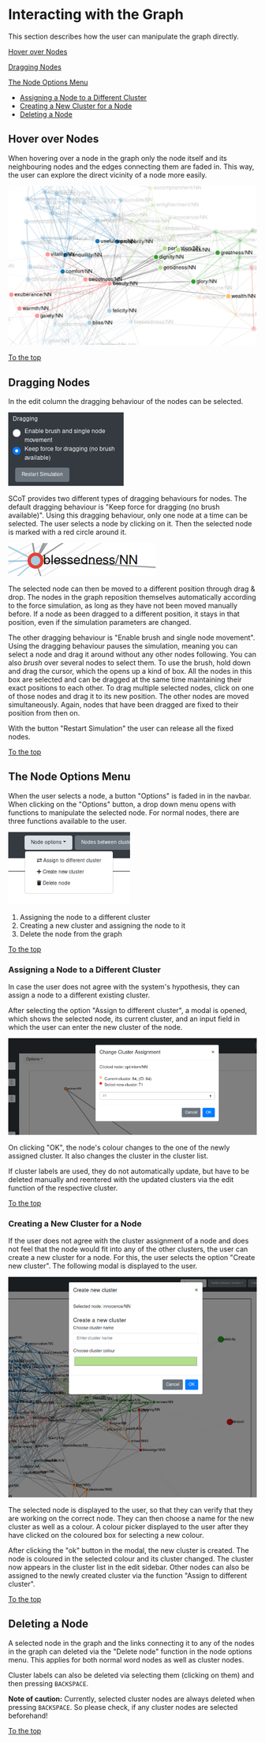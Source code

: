 # Interacting with the Graph

This section describes how the user can manipulate the graph directly.

[Hover over Nodes](#hover-over-nodes)

[Dragging Nodes](#dragging-nodes)

[The Node Options Menu](#the-node-options-menu)

* [Assigning a Node to a Different Cluster](#asigning-a-node-to-a-different-cluster)
* [Creating a New Cluster for a Node](#creating-a-new-cluster-for-a-node)
* [Deleting a Node](#deleting-a-node)


## Hover over Nodes

When hovering over a node in the graph only the node itself and its neighbouring nodes and the edges connecting them are faded in. This way, the user can explore the direct vicinity of a node more easily.

![Fade In Neighbouring Nodes](./images/hover_fade_in.png)

[To the top](#interacting-with-the-graph)


## Dragging Nodes

In the edit column the dragging behaviour of the nodes can be selected.

![Dragging Behaviour Setting](./images/dragging_restart_sim.png)

SCoT provides two different types of dragging behaviours for nodes. The default dragging behaviour is "Keep force for dragging (no brush available)".
Using this dragging behaviour, only one node at a time can be selected. The user selects a node by clicking on it. Then the selected node is marked with a red circle around it.

![Selected Node](./images/selected_node.png)

The selected node can then be moved to a different position through drag & drop. The nodes in the graph reposition themselves automatically according to the force simulation, as long as they have not been moved manually before. If a node as been dragged to a different position, it stays in that position, even if the simulation parameters are changed.

The other dragging behaviour is "Enable brush and single node movement". Using the dragging behaviour pauses the simulation, meaning you can select a node and drag it around without any other nodes following. You can also *brush* over several nodes to select them. To use the brush, hold down and drag the cursor, which the opens up a kind of box. All the nodes in this box are selected and can be dragged at the same time maintaining their exact positions to each other. To drag multiple selected nodes, click on one of those nodes and drag it to its new position. The other nodes are moved simultaneously. Again, nodes that have been dragged are fixed to their position from then on.

With the button "Restart Simulation" the user can release all the fixed nodes.

[To the top](#interacting-with-the-graph)


## The Node Options Menu

When the user selects a node, a button "Options" is faded in in the navbar. When clicking on the "Options" button, a drop down menu opens with functions to manipulate the selected node. For normal nodes, there are three functions available to the user.

![Node Options Menu](./images/node_options_menu.png)

 1. Assigning the node to a different cluster
 2. Creating a new cluster and assigning the node to it
 3. Delete the node from the graph

[To the top](#interacting-with-the-graph)


### Assigning a Node to a Different Cluster
In case the user does not agree with the system's hypothesis, they can assign a node to a different existing cluster.

After selecting the option "Assign to different cluster", a modal is opened,  which shows the selected node, its current cluster, and an input field in which the user can enter the new cluster of the node.

![Change Cluster Assignment](./images/change_cluster_assignment.png)

On clicking "OK", the node's colour changes to the one of the newly assigned cluster. It also changes the cluster in the cluster list.

If cluster labels are used, they do not automatically update, but have to be deleted manually and reentered with the updated clusters via the edit function of the respective cluster.

[To the top](#interacting-with-the-graph)


### Creating a New Cluster for a Node

If the user does not agree with the cluster assignment of a node and does not feel that the node would fit into any of the other clusters, the user can create a new cluster for a node.
For this, the user selects the option "Create new cluster". The following modal is displayed to the user.

![Create a New Cluster](./images/create_new_cluster_modal.png)

The selected node is displayed to the user, so that they can verify that they are working on the correct node. They can then choose a name for the new cluster as well as a colour. A colour picker displayed to the user after they have clicked on the coloured box for selecting a new colour.

After clicking the "ok" button in the modal, the new cluster is created. The node is coloured in the selected colour and its cluster changed. The cluster now appears in the cluster list in the edit sidebar. Other nodes can also be assigned to the newly created cluster via the function "Assign to different cluster".

[To the top](#interacting-with-the-graph)


## Deleting a Node
A selected node in the graph and the links connecting it to any of the nodes in the graph can deleted via the "Delete node" function in the node options menu. This applies for both normal word nodes as well as cluster nodes. 

Cluster labels can also be deleted via selecting them (clicking on them) and then pressing `BACKSPACE`.

**Note of caution:** Currently, selected cluster nodes are always deleted when pressing `BACKSPACE`. So please check, if any cluster nodes are selected beforehand!

[To the top](#interacting-with-the-graph)